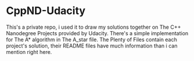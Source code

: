 # CppND-Udacity

This's a private repo, i used it to draw my solutions together on The C++ Nanodegree Projects provided by Udacity.
There's a simple implementation for The A* algorithm in The A_star file.
The Plenty of Files contain each project's solution, their README files have much information than i can mention right here.